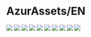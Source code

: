 # AzurAssets/EN
![](https://img.shields.io/badge/EN-9.2.121-blue?style=flat-square)
![](https://img.shields.io/badge/CV-638-blue?style=flat-square)
![](https://img.shields.io/badge/L2D-723-blue?style=flat-square)
![](https://img.shields.io/badge/PIC-24-blue?style=flat-square)
![](https://img.shields.io/badge/BGM-26-blue?style=flat-square)
![](https://img.shields.io/badge/CIPHER-59-blue?style=flat-square)
![](https://img.shields.io/badge/MANGA-91-blue?style=flat-square)
![](https://img.shields.io/badge/PAINTING-364-blue?style=flat-square)
![](https://img.shields.io/badge/DORM-163-blue?style=flat-square)
![](https://img.shields.io/badge/MAP-1-blue?style=flat-square)